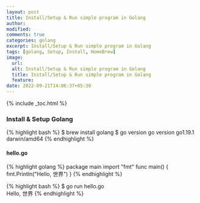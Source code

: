 ```yaml
---
layout: post
title: Install/Setup & Run simple program in Golang
author:
modified:
comments: true
categories: golang
excerpt: Install/Setup & Run simple program in Golang
tags: [golang, Setup, Install, HomeBrew]
image:
  url:
  alt: Install/Setup & Run simple program in Golang
  title: Install/Setup & Run simple program in Golang
  feature:
date: 2022-09-21T14:06:37+05:30
---
```



{% include _toc.html %}

### Install & Setup Golang

{% highlight bash %}
$ brew install golang
$ go version
go version go1.19.1 darwin/amd64
{% endhighlight %}

#### hello.go
{% highlight golang %}
package main
import "fmt"
func main() {
	fmt.Println("Hello, 世界")
}
{% endhighlight %}

{% highlight bash %}
$ go run hello.go                       
Hello, 世界
{% endhighlight %}

